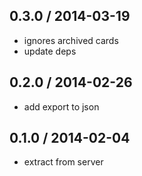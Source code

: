 ## 0.3.0 / 2014-03-19

  * ignores archived cards
  * update deps

## 0.2.0 / 2014-02-26

  * add export to json

## 0.1.0 / 2014-02-04

  * extract from server
